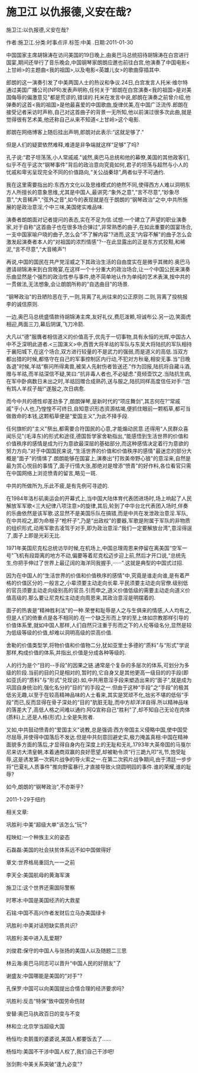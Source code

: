 # 施卫江  以仇报德,义安在哉?

施卫江:以仇报德,义安在哉?

作者:施卫江.分类:时事点评.标签:中美 .日期:2011-01-30

中国国家主席胡锦涛在访问美国的19日晚上,由奥巴马总统招待胡锦涛在白宫进行国宴,期间还举行了音乐晚会,中国钢琴家朗朗应邀也前往白宫,他演奏了中国电影<上甘岭>的主题曲<我的祖国>,以及电影<英雄儿女>的歌曲穿插其中.

郎朗的这一演奏引发了中美两国人士的热议和争议.24日,白宫发言人托米·维尔特通过美国广播公司(NPR)发表声明称,任何关于“郎朗在白宫演奏<我的祖国>是对美国侮辱的偏激意见"都是荒谬的,错误的.托米在发言中说,郎朗在演奏之前曾介绍,他弹奏的这首<我的祖国>是他最喜爱的中国歌曲,旋律优美,在中国广泛流传.郎朗在接受记者采访时声称,自己对这首曲子的背景一无所知,他以前演过很多次此曲,就是觉得很有艺术美,他还称自己从来不知道<上甘岭>这个电影.

郎朗在网络博客上随后挂出声明,郎朗对此表示:“这就足够了."

但是人们的疑窦依然难释,难道是非争端就这样“足够"了吗?

孔子说:“君子坦荡荡,小人常戚戚."诚然,奥巴马总统和他的幕僚,美国的其他政客们,似乎不在乎这次“钢琴事件"背后的政治意向究竟如何,君子的坦荡与超然与小人的忧戚和卑劣呈现完全不同的价值路向,“关公战秦琼",两者似乎不可通约.

我在这里需要指出的:东西方文化以及思维模式的绝然不同,使得西方人难以洞明东方人所擅长的意象思维,尤其是中国人,最讲究:“象外之意",“言不尽意",“妙象尽意",“大音稀声",“弦外之音",如今的表现就是在于朗朗的“钢琴政治"之中,中共所施展的是政治意淫,个中三味,美国佬实难品味.

演奏者朗朗面对记者提问的表态,实在不足为信.试想:一个建立了声望的职业演奏家,对于自称“这首曲子也在很多场合弹过",非常熟悉的曲子,在如此重要的国宴场合,一支中国家喻户晓的曲子,怎么会“不了解内容"?进而,这支“内容不解"的曲子怎么会激发起演奏者本人的“对祖国的浓烈情感"?--在此显露出的正是东方式狡黠,和稀泥,“言不尽意",“大音稀声"!

再说,中国的国民在共产党淫威之下其政治生活的自由度实在是微乎其微的.奥巴马邀请胡锦涛来到白宫晚宴,在这样一个十分重大的政治场合,让一个中国公民来演奏乐曲显然是个强烈的政治性参与事件,绝不简单地认作为单纯的艺术表演,按中共的一贯做法,无法想象,会让朗朗所称的“自选曲目"的场景.

“钢琴政治"的丑陋险恶在于,一则,背离了礼尚往来的公正原则.二则,背离了投桃报李的诚信原则.

一边,奥巴马总统盛情款待胡锦涛主席,友好礼仪,费厄泼赖,坦诚布公.另一边,笑面虎相迎,两面三刀,幕后阴谋,飞刀冷箭.

大凡以“德"服膺者相信道义的价值高于,优先于一切事物,具有永恒的光辉,中国古人中不乏深明此道者.<三国演义>中,西晋大将羊祜的军队与东吴大将陆抗的军队相持于襄阳城下,在这个场合,双方进行较量的不是武力的强弱,而是道义的高低.当双方都出猎的时候,都恪守在自己的军事控制区内行动,不犯对方秋毫,相安无事.当“日晚各退"时候,羊祜“察问所得禽兽,被吴人先射伤者皆送还."作为回报,陆抗将自藏斗酒,赠与羊祜,而羊祜深信不疑,笑曰:“抗非毒人者也,不必疑虑."竟倾壶饮之.当陆抗生病,在军中卧病数日未出之时,羊祜回赠合成熟药,送与服之,陆抗同样高度信任对手:“岂有鸩人羊叔子哉!"遂服之,次日病愈.

而今中共的德性却差劲多了,朗朗弹琴,是新时代的“项庄舞剑",其志何在?“常戚戚"乎小人也,乃惶惶不可终日,自知意识形态资源枯竭,便抓住眼前一颗稻草,都可当做救命的本钱,这颗稻草便是“爱国主义",为此不择手段.

任何旗帜的“主义"祭出,都需要合符国民的心意,才能煽动民意.还得用“人民群众喜闻乐见"(毛泽东)的形式和途径,德国哲学家舍勒指出,“能感悟到生活世界的价值和价值秩序的感情是成为行为意欲最深层的基础部分,而这种感情决定着行为意欲的努力方向."对于中国国民来说,“生活世界的价值和价值秩序的感情"最迷恋的部分大概是“面子"的情愫了.朗朗能够在国宴上,演奏出“打败美帝野心狼"的意淫来,自然是最为赏心悦目的事情了,面子行情大涨,那绝对是增添“愤青"的好作料,各位看官只需在中国网络上浏览愤青的留言,略见一斑.

中共的所做所为,乐此不疲,是有先例可寻迹的.

在1984年洛杉矶奥运会的开幕式上,当中国大陆体育代表团进场时,场上响起了人民解放军军歌<三大纪律八项注意>的旋律,其后,轮到了中华台北代表团入场时,伴奏的乐曲依然是该军歌.这显然不是美国乐队在搞错,而是中共在发泄政治意淫.军队,在中共视之,即为命根子“枪杆子",乃是“出政权"的要器,军歌是附属于军队的非物质的组织形式,动用军歌去凌驾于对手,即为政治意淫:“我们一定要解放台湾",意淫得逞了,面子上即是光彩无比.

1971年美国尼克松总统访华时候,在机场上,中国总理周恩来停留在离美国“空军一号"飞机有段距离的地方不动,偏要等着尼克松迈步迎上前,然后才开口说,“总统先生,你把手伸过了世界上最辽阔的海洋同我握手,······".这就是典型的中国式过招.

因为在中国人的“生活世界的价值和价值秩序的感情"中,究竟是谁走向谁,是有着严格的价值区分的.一般言之,小辈须要主动走向长辈.平民须要主动走向官僚.级别低的官员须要主动走向级别高的官员.引而申之,道义价值低级的需要主动走向道义价值高级的.那么要让尼克松主动走向周恩来,其政治意淫是明摆着的.

面子的热衷是“精神胜利法"的一种.荣誉和耻辱是人之与生俱来的情感,人人均有之,但是人们的倚重点是各不相同的.在一个缺乏形而上学的至上体如宗教那样引导的价值体系里,就如中国人那样,人们自然只注重于形而之下的人伦等级名分,显然是较为低级等级的价值,却难以洞明高级的崇高价值.

舍勒的价值类型学,将物价值和价值物二分,犹如亚里士多德的“质料"与“形式"学说那样,构成价值的体系,并指出,价值是分成各种等级的.

人的行为是个“目的--手段"的因果之链.通常是个复杂的多层次的体系,可划分为多级的阶段.当前的目的只是相对的,暂时的,它自身又是其他更高一级目的的手段(即如亚氏的“质料"与“形式"兑现说).如,中共用意淫手段来塑造出来的“面子",就是成为巩固自身统治的,强化名分的“目的"的手段之一.但由于这种“手段"之“手段"的极其低劣无趣,以至于在较高精神品味的人士看来,其实是冥顽不化,拙劣不堪的低俗“手段"而已,反而显得在骨子深处的“目的"肮脏无耻,而中方却洋洋自得.所以精神品味的落差大了,高低人格之间难以通约.阿Q宣称自己“胜利"了,却不知自己无论在肉体(质料)上,还是人格(形式)上全是失败者.

又如,中共鼓动愤青的“爱国主义"说教,总是强调:西方帝国主义侵略中国,使中国受尽屈辱,并使得中国落后不发达.但是中共刻意回避史实,极力掩盖真相:中国在精神面貌多方面的落后,才显得自身内在深度上的无耻和无礼.1793年大英帝国的马戛尔尼来访大清皇朝,本着通商双赢的良好愿望,却被勒令须“行三跪九叩"礼节,饱受耻辱,这是诱发第一次鸦片战争的导火索之一.在第二次鸦片战争期间,由于清廷一步步将“巴夏礼人质事件"推向野蛮暴行,才直接导致火烧圆明园的事件.谁的荣耀,谁的耻辱?

如今,朗朗的“钢琴政治",不亦斯乎?

2011-1-29于纽约



相关文章:

巩胜利:中美“超级大单"该怎么“玩"?

程映虹:一个种族主义的姿态

石磊磊:美国的社会扶贫体系远不如中国做得好

章文:世界格局重回九一一之前

李天仝:美国航母的黄海军演

施卫江:这个世界还需国际警察

时寒冰:中国是美国经济的大救星

石铭:中国不高兴作者发财后立马办美国绿卡

巩胜利:中美对话短缺实质共识?

巩胜利:美中进入乱爱期?

刘俊君:保守的中国人与张扬的美国人以及随题二三思

林云海:奥巴马同志可以晋升“中国人民的好朋友"了

谢盛友:中国哪能是美国的“对手"?

孔保罗:中国可以向美国提出合情合理的经济要求吗?

巩胜利:反击“特保"致中国劳命伤财

安替:奥巴马执政百日的变与不变

林和立:北京学当超级大国

杨恒均:卖鹅蛋的婆婆说,美国人都要饭去了......

杨恒均:美国不干涉中国人权了,我们自己干涉吧!

张剑荆:中美关系突破“逢九必变"?